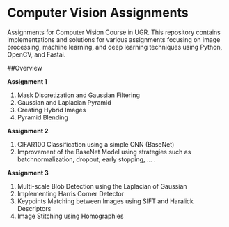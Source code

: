 # Computer Vision Assignments
Assignments for Computer Vision Course in UGR. This repository contains implementations and solutions for various assignments focusing on image processing, machine learning, and deep learning techniques using Python, OpenCV, and Fastai. 

##Overview

**Assignment 1**
1. Mask Discretization and Gaussian Filtering
2. Gaussian and Laplacian Pyramid
3. Creating Hybrid Images
4. Pyramid Blending

**Assignment 2**
1. CIFAR100 Classification using a simple CNN (BaseNet)
2. Improvement of the BaseNet Model using strategies such as batchnormalization, dropout, early stopping, ... . 

**Assignment 3**
1. Multi-scale Blob Detection using the Laplacian of Gaussian
2. Implementing Harris Corner Detector
3. Keypoints Matching between Images using SIFT and Haralick Descriptors
4. Image Stitching using Homographies
